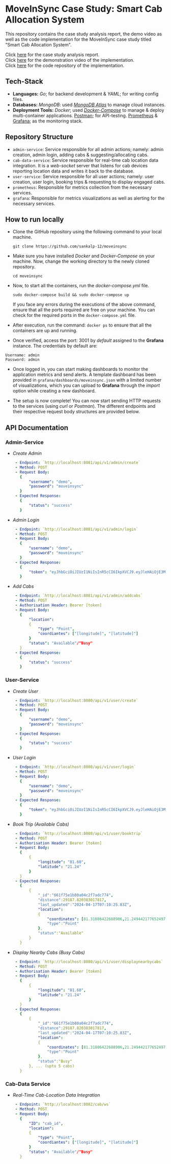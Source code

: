 # MoveInSync Case Study: Smart Cab Allocation System

This repository contains the case study analysis report, the demo video as well as the code implementation for the MoveInSync case study titled "Smart Cab Allocation System". 

Click [here]() for the case study analysis report. <br/>
Click [here]() for the demonstration video of the implementation. <br/>
Click [here](https://github.com/sankalp-12/moveinsync) for the code repository of the implementation.

## Tech-Stack

- **Languages:** _Go_; for backend development & _YAML_; for writing config files.
- **Databases:** _MongoDB_: used _[MongoDB Atlas](https://www.mongodb.com/atlas/database)_ to manage cloud instances.
- **Deployment Tools:** _Docker_; used _[Docker-Compose](https://docs.docker.com/get-started/08_using_compose/)_ to manage & deploy multi-container applications. [Postman](https://www.postman.com/product/what-is-postman/); for API-testing. [Prometheus](https://prometheus.io/) & [Grafana](https://grafana.com/); as the monitoring stack.

## Repository Structure

- `admin-service`: Service responsible for all admin actions; namely: admin creation, admin login, adding cabs & suggesting/allocating cabs.
- `cab-data-service`: Service responsible for real-time cab location data integration. It is a _web-socket_ server that listens for cab devices reporting location data and writes it back to the database.
- `user-service`: Service responsible for all user actions; namely: user creation, user login, booking trips & requesting to display engaged cabs.
- `prometheus`: Responsible for metrics collection from the necessary services.
- `grafana`: Responsible for metrics visualizations as well as alerting for the necessary services.

## How to run locally

- Clone the GitHub repository using the following command to your local machine.
	```
	git clone https://github.com/sankalp-12/moveinsync
 	```

- Make sure you have installed _Docker_ and _Docker-Compose_ on your machine. Now, change the working directory to the newly cloned repository.
	```
	cd moveinsync
 	```

- Now, to start all the containers, run the _docker-compose.yml_ file.
   	```
    sudo docker-compose build && sudo docker-compose up
   	```
   If you face any errors during the executions of the above command, ensure that all the ports required are free on your machine. You can check for the required ports in the `docker-compose.yml` file.

- After execution, run the command: `docker ps` to ensure that all the containers are up and running.
   
- Once verified, access the port: 3001 by _default_ assigned to the **Grafana** instance. The credentials by default are: 
```
Username: admin
Password: admin
```

- Once logged in, you can start making dashboards to monitor the application metrics and send alerts. A template dashboard has been provided in `grafana/dashboards/moveinsync.json` with a limited number of visualizations, which you can upload to **Grafana** through the _import_ option while creating a new dashboard.

- The setup is now complete! You can now start sending HTTP requests to the services (using _curl_ or _Postman_). The different endpoints and their respective request body structures are provided below.

## API Documentation

### Admin-Service

- _Create Admin_
   ```yaml
    - Endpoint: `http://localhost:8081/api/v1/admin/create`
    - Method: POST
    - Request Body:
      {
          "username": "demo",
          "password": "moveinsync"
      }
    - Expected Response:
      {
          "status": "success"
      }
   ```

- _Admin Login_
   ```yaml
    - Endpoint: `http://localhost:8081/api/v1/admin/login`
    - Method: POST
    - Request Body:
      {
          "username": "demo",
          "password": "moveinsync"
      }
    - Expected Response:
      {
          "token": "eyJhbGciOiJIUzI1NiIsInR5cCI6IkpXVCJ9.eyJleHAiOjE3MTM1NzUxMzcsInVzZXJuYW1lIjoic2Fua2FscCJ9.0ySKDMXCGP7mFytkrAFFQo2JonX955OlKlWClwbTHLw"  
      }
   ```

 - _Add Cabs_
   ```yaml
    - Endpoint: `http://localhost:8081/api/v1/admin/addcabs`
    - Method: POST
    - Authorisation Header: Bearer [token]
    - Request Body:
      {
          "location":
          {
              "type": "Point",
              "coordiantes": ["[longitude]", "[latitude]"]
          }
          "status": "Available"/"Busy"
      }
    - Expected Response:
      {
          "status": "success"  
      }
   ```

### User-Service

- _Create User_
   ```yaml
    - Endpoint: `http://localhost:8080/api/v1/user/create`
    - Method: POST
    - Request Body:
      {
          "username": "demo",
          "password": "moveinsync"
      }
    - Expected Response:
      {
          "status": "success"
      }
   ```

- _User Login_
   ```yaml
    - Endpoint: `http://localhost:8080/api/v1/user/login`
    - Method: POST
    - Request Body:
      {
          "username": "demo",
          "password": "moveinsync"
      }
    - Expected Response:
      {
          "token": "eyJhbGciOiJIUzI1NiIsInR5cCI6IkpXVCJ9.eyJleHAiOjE3MTM1NzUxMzcsInVzZXJuYW1lIjoic2Fua2FscCJ9.0ySKDMXCGP7mFytkrAFFQo2JonX955OlKlWClwbTHLw"  
      }
   ```

 - _Book Trip (Available Cabs)_
   ```yaml
    - Endpoint: `http://localhost:8080/api/v1/user/booktrip`
    - Method: POST
    - Authorisation Header: Bearer [token]
    - Request Body:
      {
          {
              "longitude": "81.60",
              "latitude": "21.24"
          }
      }
    - Expected Response:
      {
          {
              "_id":"661f75e1b80a04c2f7adc774",
              "distance":29187.820383017817,
              "last_updated":"2024-04-17T07:10:25.83Z",
              "location":
              {
                  "coordinates": [81.31886422688906,21.249442177652497],
                  "type":"Point"
              },
              "status":"Available"
          }
      }
   ```
   
- _Display Nearby Cabs (Busy Cabs)_
   ```yaml
    - Endpoint: `http://localhost:8080/api/v1/user/displaynearbycabs`
    - Method: POST
    - Authorisation Header: Bearer [token]
    - Request Body:
      {
          {
              "longitude": "81.60",
              "latitude": "21.24"
          }
      }
    - Expected Response:
      {
          {
              "_id":"661f75e1b80a04c2f7adc774",
              "distance":29187.820383017817,
              "last_updated":"2024-04-17T07:10:25.83Z",
              "location":
              {
                  "coordinates": [81.31886422688906,21.249442177652497],
                  "type":"Point"
              },
              "status":"Busy"
          }, ... (upto 5 cabs)
      }
   ```

### Cab-Data Service

- _Real-Time Cab-Location Data Integration_
   ```yaml
    - Endpoint: `http://localhost:8082/cab/ws`
    - Method: POST
    - Request Body:
      { 
          "ID": "cab_id",
          "location":
          {
              "type": "Point",
              "coordiantes": ["[longitude]", "[latitude]"]
          }
          "status": "Available"/"Busy"
      }
   ```
